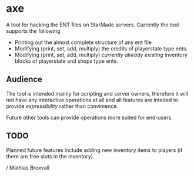 axe
===

A tool for hacking the ENT files on StarMade servers. Currently the tool supports the following 

   * Printing out the almost complete structure of any ent file
   * Modifying (print, set, add, multiply) the credits of playerstate type ents. 
   * Modifying (print, set, add, multiply) _currently already existing_ inventory blocks of playerstate and shops type ents. 

Audience
--------

The tool is intended mainly for scripting and server owners, therefore it will not have any interactive operations at all and all features are inteded to provide _expressibility_ rather than convinience. 

Future other tools can provide operations more suited for end-users.

TODO
----
Planned future features include adding new inventory items to players (if there are free slots in the inventory). 


/ Mathias Broxvall
